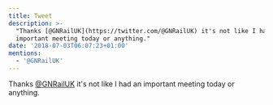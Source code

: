 ```yaml
---
title: Tweet
description: >-
  "Thanks [@GNRailUK](https://twitter.com/@GNRailUK) it's not like I had an
  important meeting today or anything."
date: '2018-07-03T06:07:23+01:00'
mentions:
  - '@GNRailUK'
---
```

Thanks [@GNRailUK](https://twitter.com/@GNRailUK) it's not like I had an important meeting today or anything.
